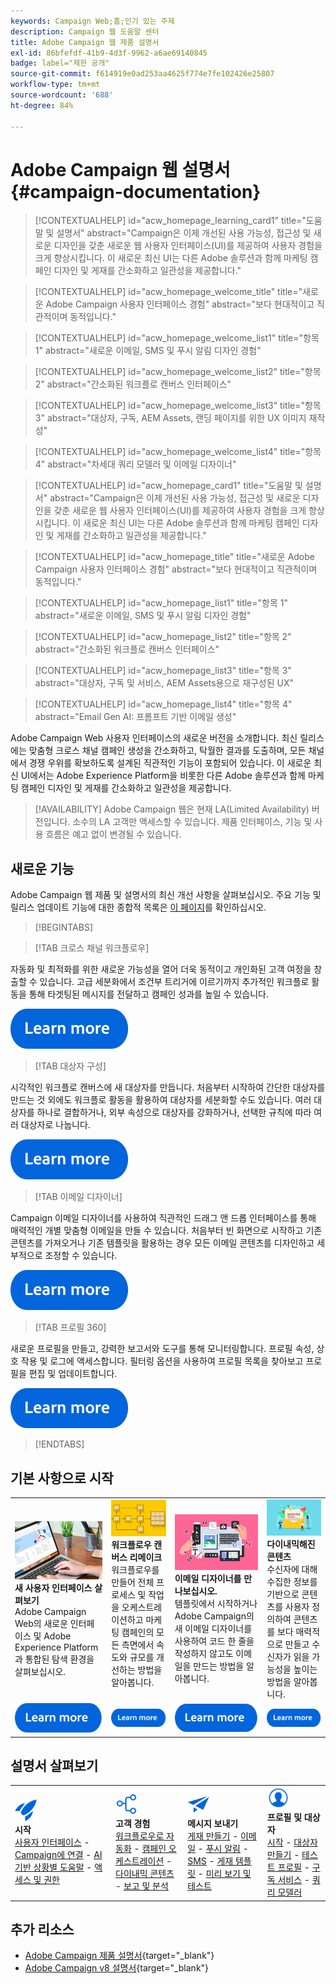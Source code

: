 ```yaml
---
keywords: Campaign Web;홈;인기 있는 주제
description: Campaign 웹 도움말 센터
title: Adobe Campaign 웹 제품 설명서
exl-id: 86bfefdf-41b9-4d3f-9962-a6ae69140845
badge: label="제한 공개"
source-git-commit: f614919e0ad253aa4625f774e7fe102426e25807
workflow-type: tm+mt
source-wordcount: '688'
ht-degree: 84%

---
```


# Adobe Campaign 웹 설명서 {#campaign-documentation}

>[!CONTEXTUALHELP]
>id="acw_homepage_learning_card1"
>title="도움말 및 설명서"
>abstract="Campaign은 이제 개선된 사용 가능성, 접근성 및 새로운 디자인을 갖춘 새로운 웹 사용자 인터페이스(UI)를 제공하여 사용자 경험을 크게 향상시킵니다. 이 새로운 최신 UI는 다른 Adobe 솔루션과 함께 마케팅 캠페인 디자인 및 게재를 간소화하고 일관성을 제공합니다."

>[!CONTEXTUALHELP]
>id="acw_homepage_welcome_title"
>title="새로운 Adobe Campaign 사용자 인터페이스 경험"
>abstract="보다 현대적이고 직관적이며 동적입니다."

>[!CONTEXTUALHELP]
>id="acw_homepage_welcome_list1"
>title="항목 1"
>abstract="새로운 이메일, SMS 및 푸시 알림 디자인 경험"

>[!CONTEXTUALHELP]
>id="acw_homepage_welcome_list2"
>title="항목 2"
>abstract="간소화된 워크플로 캔버스 인터페이스"

>[!CONTEXTUALHELP]
>id="acw_homepage_welcome_list3"
>title="항목 3"
>abstract="대상자, 구독, AEM Assets, 랜딩 페이지를 위한 UX 이미지 재작성"

>[!CONTEXTUALHELP]
>id="acw_homepage_welcome_list4"
>title="항목 4"
>abstract="차세대 쿼리 모델러 및 이메일 디자이너"

<!--
>[!CONTEXTUALHELP]
>id="acw_homepage_welcome_list5"
>title="Item 5"
>abstract="Additional Item"-->

<!-- TO REMOVE BELOW-->

>[!CONTEXTUALHELP]
>id="acw_homepage_card1"
>title="도움말 및 설명서"
>abstract="Campaign은 이제 개선된 사용 가능성, 접근성 및 새로운 디자인을 갖춘 새로운 웹 사용자 인터페이스(UI)를 제공하여 사용자 경험을 크게 향상시킵니다. 이 새로운 최신 UI는 다른 Adobe 솔루션과 함께 마케팅 캠페인 디자인 및 게재를 간소화하고 일관성을 제공합니다."

>[!CONTEXTUALHELP]
>id="acw_homepage_title"
>title="새로운 Adobe Campaign 사용자 인터페이스 경험"
>abstract="보다 현대적이고 직관적이며 동적입니다."

>[!CONTEXTUALHELP]
>id="acw_homepage_list1"
>title="항목 1"
>abstract="새로운 이메일, SMS 및 푸시 알림 디자인 경험"

>[!CONTEXTUALHELP]
>id="acw_homepage_list2"
>title="항목 2"
>abstract="간소화된 워크플로 캔버스 인터페이스"

>[!CONTEXTUALHELP]
>id="acw_homepage_list3"
>title="항목 3"
>abstract="대상자, 구독 및 서비스, AEM Assets용으로 재구성된 UX"

>[!CONTEXTUALHELP]
>id="acw_homepage_list4"
>title="항목 4"
>abstract="Email Gen AI: 프롬프트 기반 이메일 생성"

<!--TO REMOVE ABOVE-->

Adobe Campaign Web 사용자 인터페이스의 새로운 버전을 소개합니다. 최신 릴리스에는 맞춤형 크로스 채널 캠페인 생성을 간소화하고, 탁월한 결과를 도출하며, 모든 채널에서 경쟁 우위를 확보하도록 설계된 직관적인 기능이 포함되어 있습니다. 이 새로운 최신 UI에서는 Adobe Experience Platform을 비롯한 다른 Adobe 솔루션과 함께 마케팅 캠페인 디자인 및 게재를 간소화하고 일관성을 제공합니다.

>[!AVAILABILITY]
> Adobe Campaign 웹은 현재 LA(Limited Availability) 버전입니다. 소수의 LA 고객만 액세스할 수 있습니다. 제품 인터페이스, 기능 및 사용 흐름은 예고 없이 변경될 수 있습니다.

## 새로운 기능

Adobe Campaign 웹 제품 및 설명서의 최신 개선 사항을 살펴보십시오. 주요 기능 및 릴리스 업데이트 기능에 대한 종합적 목록은 [이 페이지](rn/whats-new.md)를 확인하십시오.

>[!BEGINTABS]

>[!TAB 크로스 채널 워크플로우]

자동화 및 최적화를 위한 새로운 가능성을 열어 더욱 동적이고 개인화된 고객 여정을 창출할 수 있습니다. 고급 세분화에서 조건부 트리거에 이르기까지 추가적인 워크플로 활동을 통해 타겟팅된 메시지를 전달하고 캠페인 성과를 높일 수 있습니다.

[![이미지](assets/do-not-localize/learn-more-button.svg)](workflows/gs-workflows.md)

>[!TAB 대상자 구성]

시각적인 워크플로 캔버스에 새 대상자를 만듭니다. 처음부터 시작하여 간단한 대상자를 만드는 것 외에도 워크플로 활동을 활용하여 대상자를 세분화할 수도 있습니다. 여러 대상자를 하나로 결합하거나, 외부 속성으로 대상자를 강화하거나, 선택한 규칙에 따라 여러 대상자로 나눕니다.

[![이미지](assets/do-not-localize/learn-more-button.svg)](audience/create-audience.md)

>[!TAB 이메일 디자이너]

Campaign 이메일 디자이너를 사용하여 직관적인 드래그 앤 드롭 인터페이스를 통해 매력적인 개별 맞춤형 이메일을 만들 수 있습니다. 처음부터 빈 화면으로 시작하고 기존 콘텐츠를 가져오거나 기존 템플릿을 활용하는 경우 모든 이메일 콘텐츠를 디자인하고 세부적으로 조정할 수 있습니다.

[![이미지](assets/do-not-localize/learn-more-button.svg)](email/get-started-email-designer.md)

>[!TAB 프로필 360]

새로운 프로필을 만들고, 강력한 보고서와 도구를 통해 모니터링합니다. 프로필 속성, 상호 작용 및 로그에 액세스합니다. 필터링 옵션을 사용하여 프로필 목록을 찾아보고 프로필을 편집 및 업데이트합니다.

[![이미지](assets/do-not-localize/learn-more-button.svg)](audience/gs-audiences-recipients.md)

>[!ENDTABS]

## 기본 사항으로 시작

<table style="table-layout:fixed">
  <tr style="border: 0;">
    <td>
    <a href="get-started/user-interface.md"><img src="assets/do-not-localize/menu-ui.jpeg"></a>
    <div><strong>새 사용자 인터페이스 살펴보기</strong><br/>Adobe Campaign Web의 새로운 인터페이스 및 Adobe Experience Platform과 통합된 탐색 환경을 살펴보십시오.</div>
    </td>
    <td>
    <a href="workflows/gs-workflows.md"><img src="assets/do-not-localize/menu-workflows.jpeg"></a>
    <div><strong>워크플로우 캔버스 리메이크</strong><br/>워크플로우를 만들어 전체 프로세스 및 작업을 오케스트레이션하고 마케팅 캠페인의 모든 측면에서 속도와 규모를 개선하는 방법을 알아봅니다.</div><br/>
    </td>
    <td>
    <a href="email/get-started-email-designer.md"><img src="assets/do-not-localize/menu-email.png"></a>
    <div><strong>이메일 디자이너를 만나보십시오.</strong><br/>템플릿에서 시작하거나 Adobe Campaign의 새 이메일 디자이너를 사용하여 코드 한 줄을 작성하지 않고도 이메일을 만드는 방법을 알아봅니다.
    </div></td>
    <td>
    <a href="personalization/gs-personalization.md"><img src="assets/do-not-localize/menu-dynamic.png"></a>
    <div><strong>다이내믹해진 콘텐츠</strong><br/>수신자에 대해 수집한 정보를 기반으로 콘텐츠를 사용자 정의하여 콘텐츠를 보다 매력적으로 만들고 수신자가 읽을 가능성을 높이는 방법을 알아봅니다.</div>
    </td>
  </tr>
  <tr style="border: 0;">
    <td align="center"><a href="get-started/user-interface.md"><img src="assets/do-not-localize/learn-more-button.svg"></a></td>
    <td align="center"><a href="workflows/gs-workflows.md"><img src="assets/do-not-localize/learn-more-button.svg"></a></td>
    <td align="center"><a href="email/get-started-email-designer.md"><img src="assets/do-not-localize/learn-more-button.svg"></a></td>
    <td align="center"><a href="personalization/gs-personalization.md"><img src="assets/do-not-localize/learn-more-button.svg"></a></td>
    </tr>
</table>

## 설명서 살펴보기

<table style="table-layout:auto">
  <tr style="border: 0;">
    <td>
      <img src="assets/do-not-localize/icon-start.svg" width="35px">
    <br/>
      <strong>시작</strong><br/><a href="get-started/user-interface.md">사용자 인터페이스</a> - <a href="get-started/connect-to-campaign.md">Campaign에 연결</a> - <a href="get-started/using-ai.md">AI 기반 상황별 도움말</a> - <a href="get-started/permissions.md">액세스 및 권한</a>
    </td>
    <td>
      <img src="assets/do-not-localize/icon-experience.svg" width="35px">
    <br/>
      <strong>고객 경험</strong><br/><a href="workflows/gs-workflows.md" target="_blank">워크플로우로 자동화</a> - <a href="campaigns/gs-campaigns.md" target="_blank">캠페인 오케스트레이션</a> - <a href="personalization/gs-personalization.md">다이내믹 콘텐츠</a> - <a href="reporting/gs-reports.md">보고 및 분석</a>
    </td>
    <td>
      <img src="assets/do-not-localize/icon-message.svg" width="35px">
    <br/>
      <strong>메시지 보내기</strong><br/><a href="msg/gs-deliveries.md">게재 만들기</a> - <a href="email/create-email.md">이메일</a> -  <a href="push/gs-push.md">푸시 알림</a> - <a href="sms/gs-sms.md">SMS</a> - <a href="msg/delivery-template.md">게재 템플릿</a> - <a href="preview-test/preview-test.md">미리 보기 및 테스트</a> 
    </td>
    <td>
      <img src="assets/do-not-localize/icon_profile.svg" width="35px">
    <br/>
      <strong>프로필 및 대상자</strong><br/><a href="audience/gs-audiences-recipients.md">시작</a> - <a href="audience/create-audience.md">대상자 만들기</a> - <a href="audience/test-profiles.md">테스트 프로필</a> - <a href="audience/manage-services.md">구독 서비스</a> - <a href="query/query-modeler-overview.md">쿼리 모델러</a>
    </td>
  </tr>
</table>

## 추가 리소스

* [Adobe Campaign 제품 설명서](https://helpx.adobe.com/kr/legal/product-descriptions/adobe-campaign-managed-cloud-services.html){target="_blank"}
* [Adobe Campaign v8 설명서](https://experienceleague.adobe.com/docs/campaign-v8.html?lang=ko){target="_blank"}